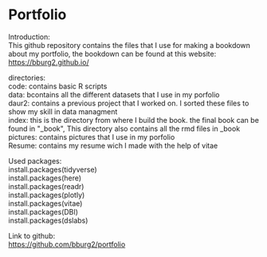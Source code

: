 # Portfolio


Introduction: <br>
This github repository  contains the files that I use for making a bookdown about my portfolio, the bookdown can be found at this website: https://bburg2.github.io/

directories: <br>
code: contains basic R scripts <br>
data: bcontains all the different datasets that I use in my porfolio <br>
daur2: contains a previous project that I worked on. I sorted these files to show my skill in data managment <br>
index: this is the directory from where I build the book. the final book can be found in "_book", This directory also contains all the rmd files in _book <br>
pictures: contains pictures that I use in my porfolio <br>
Resume: contains my resume wich I made with the help of vitae <br>


Used packages: <br>
install.packages(tidyverse) <br>
install.packages(here) <br>
install.packages(readr) <br>
install.packages(plotly) <br>
install.packages(vitae) <br>
install.packages(DBI) <br>
install.packages(dslabs) <br>

Link to github: <br>
https://github.com/bburg2/portfolio